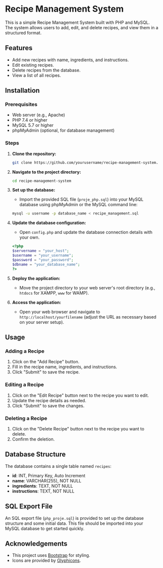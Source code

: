 # Recipe Management System

This is a simple Recipe Management System built with PHP and MySQL. The system allows users to add, edit, and delete recipes, and view them in a structured format.

## Features

- Add new recipes with name, ingredients, and instructions.
- Edit existing recipes.
- Delete recipes from the database.
- View a list of all recipes.

## Installation

### Prerequisites

- Web server (e.g., Apache)
- PHP 7.4 or higher
- MySQL 5.7 or higher
- phpMyAdmin (optional, for database management)

### Steps

1. **Clone the repository:**

    ```sh
    git clone https://github.com/yourusername/recipe-management-system.git
    ```

2. **Navigate to the project directory:**

    ```sh
    cd recipe-management-system
    ```

3. **Set up the database:**

    - Import the provided SQL file (`proje_php.sql`) into your MySQL database using phpMyAdmin or the MySQL command line:

    ```sh
    mysql -u username -p database_name < recipe_management.sql
    ```

4. **Update the database configuration:**

    - Open `config.php` and update the database connection details with your own.

    ```php
    <?php
    $servername = "your_host";
    $username = "your_username";
    $password = "your_password";
    $dbname = "your_database_name";
    ?>
    ```

5. **Deploy the application:**

    - Move the project directory to your web server's root directory (e.g., `htdocs` for XAMPP, `www` for WAMP).

6. **Access the application:**

    - Open your web browser and navigate to `http://localhost/yourfilename` (adjust the URL as necessary based on your server setup).

## Usage

### Adding a Recipe

1. Click on the "Add Recipe" button.
2. Fill in the recipe name, ingredients, and instructions.
3. Click "Submit" to save the recipe.

### Editing a Recipe

1. Click on the "Edit Recipe" button next to the recipe you want to edit.
2. Update the recipe details as needed.
3. Click "Submit" to save the changes.

### Deleting a Recipe

1. Click on the "Delete Recipe" button next to the recipe you want to delete.
2. Confirm the deletion.

## Database Structure

The database contains a single table named `recipes`:

- **id**: INT, Primary Key, Auto Increment
- **name**: VARCHAR(255), NOT NULL
- **ingredients**: TEXT, NOT NULL
- **instructions**: TEXT, NOT NULL

## SQL Export File

An SQL export file (`php_proje.sql`) is provided to set up the database structure and some initial data. This file should be imported into your MySQL database to get started quickly.


## Acknowledgements

- This project uses [Bootstrap](https://getbootstrap.com/) for styling.
- Icons are provided by [Glyphicons](https://glyphicons.com/).


